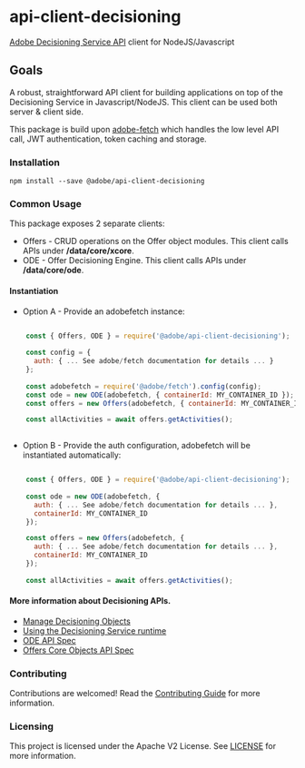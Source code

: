 # api-client-decisioning

[Adobe Decisioning Service API](https://www.adobe.io/apis/experienceplatform/home/services/decisioning-service.html) client for NodeJS/Javascript

## Goals

A robust, straightforward API client for building applications on top of the Decisioning Service in Javascript/NodeJS. This client can be used both server & client side.

This package is build upon [adobe-fetch](https://github.com/adobe/adobe-fetch) which handles the low level API call, JWT authentication, token caching and storage.  

### Installation

```
npm install --save @adobe/api-client-decisioning
```

### Common Usage

This package exposes 2 separate clients:

* Offers - CRUD operations on the Offer object modules. This client calls APIs under **/data/core/xcore**.
* ODE - Offer Decisioning Engine. This client calls APIs under **/data/core/ode**.

#### Instantiation

* Option A - Provide an adobefetch instance:

```javascript

    const { Offers, ODE } = require('@adobe/api-client-decisioning');
    
    const config = { 
      auth: { ... See adobe/fetch documentation for details ... }
    };
    
    const adobefetch = require('@adobe/fetch').config(config);
    const ode = new ODE(adobefetch, { containerId: MY_CONTAINER_ID });
    const offers = new Offers(adobefetch, { containerId: MY_CONTAINER_ID });

    const allActivities = await offers.getActivities();
    
```

* Option B - Provide the auth configuration, adobefetch will be instantiated automatically:

```javascript

    const { Offers, ODE } = require('@adobe/api-client-decisioning');
    
    const ode = new ODE(adobefetch, { 
      auth: { ... See adobe/fetch documentation for details ... }, 
      containerId: MY_CONTAINER_ID
    });

    const offers = new Offers(adobefetch, { 
      auth: { ... See adobe/fetch documentation for details ... }, 
      containerId: MY_CONTAINER_ID
    });
    
    const allActivities = await offers.getActivities(); 

```

#### More information about Decisioning APIs.

* [Manage Decisioning Objects](https://www.adobe.io/apis/experienceplatform/home/tutorials/alltutorials.html#!api-specification/markdown/narrative/tutorials/decisioning_tutorial/decisioning_entities_api_tutorial.md)
* [Using the Decisioning Service runtime](https://www.adobe.io/apis/experienceplatform/home/tutorials/alltutorials.html#!api-specification/markdown/narrative/tutorials/decisioning_tutorial/decisioning_runtime_api_tutorial.md)
* [ODE API Spec](https://www.adobe.io/apis/experienceplatform/home/api-reference.html#!acpdr/swagger-specs/decisioning-ode.yaml)
* [Offers Core Objects API Spec](https://www.adobe.io/apis/experienceplatform/home/api-reference.html#!acpdr/swagger-specs/decisioning-repository.yaml)


### Contributing

Contributions are welcomed! Read the [Contributing Guide](.github/CONTRIBUTING.md) for more information.

### Licensing

This project is licensed under the Apache V2 License. See [LICENSE](LICENSE) for more information.
